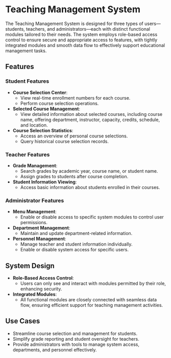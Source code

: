 # Teaching Management System

The Teaching Management System is designed for three types of users—students, teachers, and administrators—each with distinct functional modules tailored to their needs. The system employs role-based access control to ensure secure and appropriate access to features, with tightly integrated modules and smooth data flow to effectively support educational management tasks.

## Features

### Student Features
- **Course Selection Center**: 
  - View real-time enrollment numbers for each course.
  - Perform course selection operations.
- **Selected Course Management**: 
  - View detailed information about selected courses, including course name, offering department, instructor, capacity, credits, schedule, and location.
- **Course Selection Statistics**: 
  - Access an overview of personal course selections.
  - Query historical course selection records.

### Teacher Features
- **Grade Management**: 
  - Search grades by academic year, course name, or student name.
  - Assign grades to students after course completion.
- **Student Information Viewing**: 
  - Access basic information about students enrolled in their courses.

### Administrator Features
- **Menu Management**: 
  - Enable or disable access to specific system modules to control user permissions.
- **Department Management**: 
  - Maintain and update department-related information.
- **Personnel Management**: 
  - Manage teacher and student information individually.
  - Enable or disable system access for specific users.

## System Design
- **Role-Based Access Control**: 
  - Users can only see and interact with modules permitted by their role, enhancing security.
- **Integrated Modules**: 
  - All functional modules are closely connected with seamless data flow, ensuring efficient support for teaching management activities.

## Use Cases
- Streamline course selection and management for students.
- Simplify grade reporting and student oversight for teachers.
- Provide administrators with tools to manage system access, departments, and personnel effectively.
